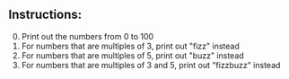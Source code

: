 ## Instructions:

0. Print out the numbers from 0 to 100
0. For numbers that are multiples of 3, print out "fizz" instead
0. For numbers that are multiples of 5, print out "buzz" instead
0. For numbers that are multiples of 3 and 5, print out "fizzbuzz" instead
